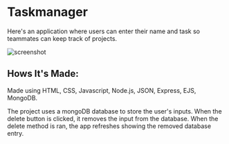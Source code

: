 # Taskmanager
Here's an application where users can enter their name and task so teammates can keep track of projects. 

![screenshot](https://user-images.githubusercontent.com/78818078/116952550-e42a2980-ac58-11eb-92a3-0646ffa47544.JPG)

## Hows It's Made:

Made using HTML, CSS, Javascript, Node.js, JSON, Express, EJS, MongoDB.

The project uses a mongoDB database to store the user's inputs. When the delete button is clicked, it removes the
input from the database. When the delete method is ran, the app refreshes showing the removed database entry.  
